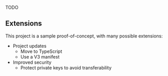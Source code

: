 TODO


## Extensions

This project is a sample proof-of-concept, with many possible extensions:
* Project updates
  * Move to TypeScript
  * Use a V3 manifest
* Improved security
  * Protect private keys to avoid transferability